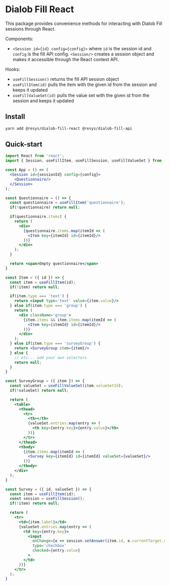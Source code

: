 # Dialob Fill React
This package provides convenience methods for interacting with Dialob Fill sessions through React.

Components:

- `<Session id={id} config={config}>` where `id` is the session id and `config` is the fill API
config. `<Session/>` creates a session object and makes it accessible through the React context API.

Hooks:

- `useFillSession()` returns the fill API session object
- `useFillItem(id)` pulls the item with the given id from the session and keeps it updated
- `useFillValueSet(id)` pulls the value set with the given id from the session and keeps it updated

## Install
```sh
yarn add @resys/dialob-fill-react @resys/dialob-fill-api
```

## Quick-start
```jsx
import React from 'react';
import { Session, useFillItem, useFillSession, useFillValueSet } from '@resys/dialob-fill-react';

const App = () => (
  <Session id={sessionId} config={config}>
    <Questionnaire/>
  </Session>
);

const Questionnaire = () => {
  const questionnaire = useFillItem('questionnaire');
  if(!questionnaire) return null;

  if(questionnaire.items) {
    return (
      <div>
        {questionnaire.items.map(itemId => (
          <Item key={itemId} id={itemId}/>
        ))}
      </div>
    );
  }

  return <span>Empty questionnaire</span>
}

const Item = ({ id }) => {
  const item = useFillItem(id);
  if(!item) return null;

  if(item.type === 'text') {
    return <input type='text' value={item.value}/>
  } else if(item.type === 'group') {
    return (
      <div className='group'>
        {item.items && item.items.map(itemId => (
          <Item key={itemId} id={itemId}/>
        ))}
      </div>
    );
  } else if(item.type === 'surveyGroup') {
    return <SurveyGroup item={item}/>
  } else {
    // etc... add your own selectors
    return null;
  }
}

const SurveyGroup = ({ item }) => {
  const valueSet = useFillValueSet(item.valueSetId);
  if(!valueSet) return null;

  return (
    <table>
      <thead>
        <tr>
          <th></th>
          {valueSet.entries.map(entry => (
            <th key={entry.key}>{entry.value}</th>
          ))}
        </tr>
      </thead>
      <tbody>
        {item.items.map(itemId => (
          <Survey key={itemId} id={itemId} valueSet={valueSet}/>
        ))}
      </tbody>
    </div>
  );
}

const Survey = ({ id, valueSet }) => {
  const item = useFillItem(id);
  const session = useFillSession();
  if(!item) return null;

  return (
    <tr>
      <td>{item.label}</td>
      {valueSet.entries.map(entry => (
        <td key={entry.key}>
          <input
            onChange={e => session.setAnswer(item.id, e.currentTarget.value)}
            type='checkbox'
            checked={entry.value}
          >
        </td>
      ))}
    </tr>
  );
}
```
